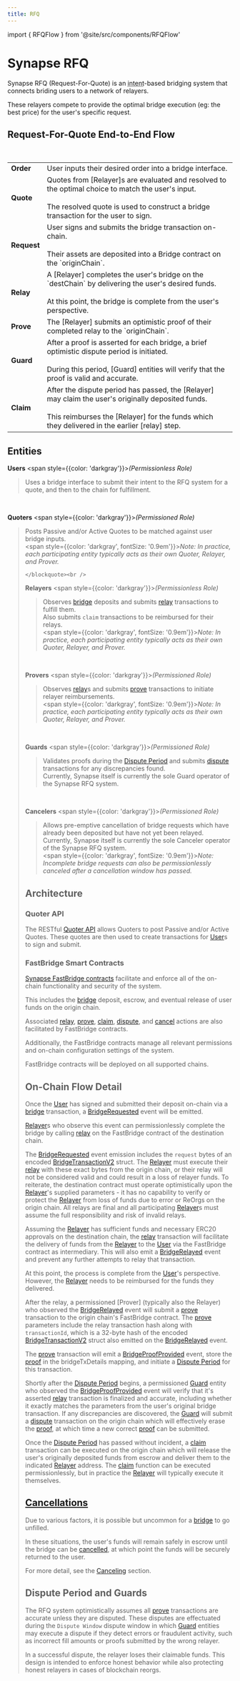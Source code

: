 ```yaml
---
title: RFQ
---
```


import { RFQFlow } from '@site/src/components/RFQFlow'

<!-- Reference Links -->
[bridge]: https://vercel-rfq-docs.vercel.app/contracts/interfaces/IFastBridgeV2.sol/interface.IFastBridgeV2.html#bridge
[relay]: https://vercel-rfq-docs.vercel.app/contracts/interfaces/IFastBridgeV2.sol/interface.IFastBridgeV2.html#relay
[prove]: https://vercel-rfq-docs.vercel.app/contracts/interfaces/IFastBridgeV2.sol/interface.IFastBridgeV2.html#prove
[dispute]: https://vercel-rfq-docs.vercel.app/contracts/interfaces/IFastBridge.sol/interface.IFastBridge.html#dispute
[claim]: https://vercel-rfq-docs.vercel.app/contracts/interfaces/IFastBridgeV2.sol/interface.IFastBridgeV2.html#claim
[cancel]: https://vercel-rfq-docs.vercel.app/contracts/interfaces/IFastBridgeV2.sol/interface.IFastBridgeV2.html#cancel
[proof]: https://vercel-rfq-docs.vercel.app/contracts/interfaces/IFastBridgeV2.sol/interface.IFastBridgeV2.html#bridgetxdetails
[BridgeRequested]: https://vercel-rfq-docs.vercel.app/contracts/interfaces/IFastBridge.sol/interface.IFastBridge.html#bridgerequested
[BridgeTransactionV2]: https://vercel-rfq-docs.vercel.app/contracts/interfaces/IFastBridgeV2.sol/interface.IFastBridgeV2.html#bridgetransactionv2
[BridgeRelayed]: https://vercel-rfq-docs.vercel.app/contracts/interfaces/IFastBridge.sol/interface.IFastBridge.html#bridgerelayed
[BridgeProofProvided]: https://vercel-rfq-docs.vercel.app/contracts/interfaces/IFastBridge.sol/interface.IFastBridge.html#bridgeproofprovided
[Dispute Period]: https://vercel-rfq-docs.vercel.app/contracts/FastBridgeV2.sol/contract.FastBridgeV2.html#dispute_period
[CANCEL_DELAY]: https://vercel-rfq-docs.vercel.app/contracts/FastBridgeV2.sol/contract.FastBridgeV2.html#refund_delay
[Quoter API]: /docs/Routers/RFQ/Quoter%20API/
[User]: /docs/RFQ/#entities
[Relayer]: /docs/RFQ/#entities
[Guard]: /docs/RFQ/#entities
[Canceler]: /docs/RFQ/#entities

# Synapse RFQ

Synapse RFQ (Request-For-Quote) is an <abbr title="'Intent' refers to a user authorizing specific actions that they want to achieve, typically in very simple terms, such as a bridge or swap. Actual execution of the actions is then performed on the user's behalf by third parties known as solvers/relayers.">intent</abbr>-based bridging system that connects briding users to a network of relayers.

These relayers compete to provide the optimal bridge execution (eg: the best price) for the user's specific request.

<h2 style={{ textAlign: 'center' }}>Request-For-Quote End-to-End Flow</h2>
<figure>
    <RFQFlow />
</figure>
<br />
<div style={{ display: 'flex', justifyContent: 'center' }}>
  <table>
    <tbody>
      <tr>
        <td><strong>Order</strong></td>
        <td>User inputs their desired order into a bridge interface.</td>
      </tr>
      <tr>
        <td><strong>Quote</strong></td>
        <td>Quotes from [Relayer]s are evaluated and resolved to the optimal choice to match the user's input.
        <br/><br/>The resolved quote is used to construct a bridge transaction for the user to sign.</td>
      </tr>
      <tr>
        <td><strong>Request</strong></td>
        <td>User signs and submits the bridge transaction on-chain.
        <br/><br/>Their assets are deposited into a Bridge contract on the `originChain`.</td>
      </tr>
      <tr>
        <td><strong>Relay</strong></td>
        <td>A [Relayer] completes the user's bridge on the `destChain` by delivering the user's desired funds.
        <br/><br/>At this point, the bridge is complete from the user's perspective.</td>
      </tr>
      <tr>
        <td><strong>Prove</strong></td>
        <td>The [Relayer] submits an optimistic proof of their completed relay to the `originChain`.</td>
      </tr>
      <tr>
        <td><strong>Guard</strong></td>
        <td>After a proof is asserted for each bridge, a brief optimistic dispute period is initiated.
        <br/><br/>During this period, [Guard] entities will verify that the proof is valid and accurate.</td>
      </tr>
      <tr>
        <td><strong>Claim</strong></td>
        <td>After the dispute period has passed, the [Relayer] may claim the user's originally deposited funds.
        <br/><br/>This reimburses the [Relayer] for the funds which they delivered in the earlier [relay] step.</td>
      </tr>
    </tbody>
  </table>
</div>

## Entities

<b>Users</b> <span style={{color: 'darkgray'}}><i>(Permissionless Role)</i></span>
    <blockquote>
        Uses a bridge interface to submit their intent to the RFQ system for a quote, and then to the chain for fulfillment.
    </blockquote><br/>

<b>Quoters</b> <span style={{color: 'darkgray'}}><i>(Permissioned Role)</i></span>
    <blockquote>
        Posts Passive and/or Active Quotes to be matched against user bridge inputs.
        <div></div>
        <span style={{color: 'darkgray', fontSize: '0.9em'}}><i>Note: In practice, each participating entity typically acts as their own Quoter, Relayer, and Prover.</i></span>

    </blockquote><br />

<b>Relayers</b> <span style={{color: 'darkgray'}}><i>(Permissionless Role)</i></span>
    <blockquote>
        Observes [bridge] deposits and submits [relay] transactions to fulfill them.
        <div></div>
        Also submits `claim` transactions to be reimbursed for their relays.
        <div></div>
        <span style={{color: 'darkgray', fontSize: '0.9em'}}><i>Note: In practice, each participating entity typically acts as their own Quoter, Relayer, and Prover.</i></span>
    </blockquote><br />

<b>Provers</b> <span style={{color: 'darkgray'}}><i>(Permissioned Role)</i></span>
    <blockquote>
        Observes [relay]s and submits [prove] transactions to initiate relayer reimbursements.
       <div></div>
        <span style={{color: 'darkgray', fontSize: '0.9em'}}><i>Note: In practice, each participating entity typically acts as their own Quoter, Relayer, and Prover.</i></span>
    </blockquote><br />

<b>Guards</b> <span style={{color: 'darkgray'}}><i>(Permissioned Role)</i></span>
    <blockquote>
        Validates proofs during the [Dispute Period] and submits [dispute] transactions for any discrepancies found.
        <div></div>
        Currently, Synapse itself is currently the sole Guard operator of the Synapse RFQ system.
    </blockquote><br />

<b>Cancelers</b> <span style={{color: 'darkgray'}}><i>(Permissioned Role)</i></span>
    <blockquote>
        Allows pre-emptive cancellation of bridge requests which have already been deposited but have not yet been relayed.
        <div></div>
        Currently, Synapse itself is currently the sole Canceler operator of the Synapse RFQ system.
        <div></div>
        <span style={{color: 'darkgray', fontSize: '0.9em'}}><i>Note: Incomplete bridge requests can also be permissionlessly canceled after a cancellation window has passed.</i></span>
    </blockquote>



## Architecture

### Quoter API
The RESTful [Quoter API] allows Quoters to post Passive and/or Active Quotes.
These quotes are then used to create transactions for [User]s to sign and submit.

### FastBridge Smart Contracts
[Synapse FastBridge contracts](/docs/Contracts/RFQ) facilitate and enforce all of the on-chain functionality and security of the system.

This includes the [bridge] deposit, escrow, and eventual release of user funds on the origin chain.

Associated [relay], [prove], [claim], [dispute], and [cancel] actions are also facilitated by FastBridge contracts.

Additionally, the FastBridge contracts manage all relevant permissions and on-chain configuration settings of the system.

FastBridge contracts will be deployed on all supported chains.


## On-Chain Flow Detail
Once the [User] has signed and submitted their deposit on-chain via a [bridge] transaction, a [BridgeRequested] event will be emitted.

[Relayer]s who observe this event can permissionlessly complete the bridge by calling [relay] on the FastBridge contract of the destination chain.

The [BridgeRequested] event emission includes the `request` bytes of an encoded [BridgeTransactionV2] struct. The [Relayer] must execute their [relay] with these exact bytes from the origin chain, or their relay will not be considered valid and could result in a loss of relayer funds. To reiterate, the destination contract must operate optimistically upon the [Relayer]'s supplied parameters - it has no capability to verify or protect the [Relayer] from loss of funds due to error or ReOrgs on the origin chain. All relays are final and all participating [Relayer]s must assume the full responsibility and risk of invalid relays.

Assuming the [Relayer] has sufficient funds and necessary ERC20 approvals on the destination chain, the [relay] transaction will facilitate the delivery of funds from the [Relayer] to the [User] via the FastBridge contract as intermediary. This will also emit a [BridgeRelayed] event and prevent any further attempts to relay that transaction.


At this point, the process is complete from the [User]'s perspective. However, the [Relayer] needs to be reimbursed for the funds they delivered.

After the relay, a permissioned [Prover] (typically also the Relayer) who observed the [BridgeRelayed] event will submit a [prove] transaction to the origin chain's FastBridge contract. The [prove] parameters include the relay transaction hash along with `transactionId`, which is a 32-byte hash of the encoded [BridgeTransactionV2] struct also emitted on the [BridgeRelayed] event.

The [prove] transaction will emit a [BridgeProofProvided] event, store the [proof] in the bridgeTxDetails mapping, and initiate a [Dispute Period] for this transaction.

Shortly after the [Dispute Period] begins, a permissioned [Guard] entity who observed the [BridgeProofProvided] event will verify that it's asserted [relay] transaction is finalized and accurate, including whether it exactly matches the parameters from the user's original bridge transaction. If any discrepancies are discovered, the [Guard] will submit a [dispute] transaction on the origin chain which will effectively erase the [proof], at which time a new correct [proof] can be submitted.

Once the [Dispute Period] has passed without incident, a [claim] transaction can be executed on the origin chain which will release the user's originally deposited funds from escrow and deliver them to the indicated [Relayer] address. The [claim] function can be executed permissionlessly, but in practice the [Relayer] will typically execute it themselves.

## [Cancellations](docs/RFQ/Canceling/)

Due to various factors, it is possible but uncommon for a [bridge] to go unfilled.

In these situations, the user's funds will remain safely in escrow until the bridge can be [cancelled](docs/RFQ/Canceling/),  at which point the funds will be securely returned to the user.

For more detail, see the [Canceling](docs/RFQ/Canceling/) section.

<!-- :::note Signing quotes

Relayers authenticate quotes by signing requests with their private key in accordance with [EIP-191](https://eips.ethereum.org/EIPS/eip-191). See the canonical implementation [here](https://github.com/synapsecns/sanguine/tree/master/services/rfq).

::: -->

<!-- RFQ consists of three components, with each of the two off-chain components being ran by different actors: -->

<!-- ### [API](API)

Off-chain service ran by Quoters. user-interfaces that allows market makers/relayers to post quotes on different bridge routes. Solvers that have registered with the FastBridge contract can sign messages that post quotes signifying at what price they are willing to bridge tokens on a certain route. -->

<!-- In the canonical implementation, Solvers authenticated by signing requests with their private key in accordance with [EIP-191](https://eips.ethereum.org/EIPS/eip-191). The canonical implementation can be found [here](https://github.com/synapsecns/sanguine/tree/master/services/rfq). -->

<!-- ### Fast Bridge Contract

The fast bridge contract is the core of the RFQ protocol and what allows solvers  to fulfill requests from users. A user deposits their funds into the FastBridge contract along with the lowest price they are willing to accept for a given route (a price they get by reading quotes from the Quoter). -->

<!-- In the unlikely event no Solver is available to fulfill a users request, a user can permissionlessly  claim their funds back after waiting an optimistic period. -->

<!-- Contract code level documentation can be found [here](https://vercel-rfq-docs.vercel.app/contracts/FastBridge.sol/contract.FastBridge.html). -->

<!-- ### Relayer

The relayer is a service ran by the solvers. The relayer is responsible for posting quotes & fulfilling requests. While the relayer can be implemented in any way, the canonical implementation is a golang based relayer that provides a way to decide what chains/routes to quote on, how much to quote and which addresses not to relay for. -->

## Dispute Period and Guards

The RFQ system optimistically assumes all [prove] transactions are accurate unless they are disputed. These disputes are effectuated during the `Dispute Window`  dispute window in which [Guard] entities may execute a dispute if they detect errors or fraudulent activity, such as incorrect fill amounts or proofs submitted by the wrong relayer.

In a successful dispute, the relayer loses their claimable funds. This design is intended to enforce honest behavior while also protecting honest relayers in cases of blockchain reorgs.

